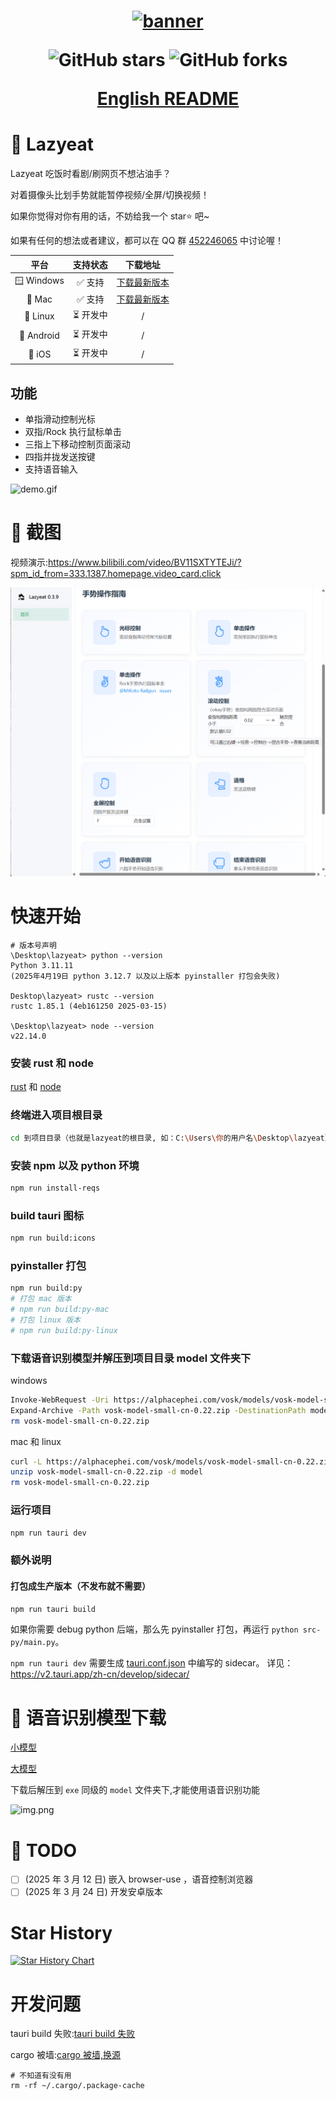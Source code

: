 <h1 align="center">
  <a href="https://github.com/maplelost/lazy-eat/releases">
    <img src="https://github.com/maplelost/lazy-eat/blob/master/public/lazyeat.png?raw=true" width="150" height="150" alt="banner" /><br>
  </a>
<div align="center">

![GitHub stars](https://img.shields.io/github/stars/maplelost/lazyeat)
![GitHub forks](https://img.shields.io/github/forks/maplelost/lazyeat?style=flat)

[English README](README_EN.md)

</div>
</h1>

# 🍕 Lazyeat

Lazyeat 吃饭时看剧/刷网页不想沾油手？

对着摄像头比划手势就能暂停视频/全屏/切换视频！

如果你觉得对你有用的话，不妨给我一个 star⭐ 吧~

如果有任何的想法或者建议，都可以在 QQ 群 [452246065](https://jq.qq.com/?_wv=1027&k=452246065) 中讨论喔！

|     平台     | 支持状态  |                              下载地址                              |
|:----------:|:-----:|:--------------------------------------------------------------:|
| 🪟 Windows | ✅ 支持  | [下载最新版本](https://github.com/maplelost/lazyeat/releases/latest) |
|   🍎 Mac   | ✅ 支持  | [下载最新版本](https://github.com/maplelost/lazyeat/releases/latest) |
|  🐧 Linux  | ⏳ 开发中 |                               /                                |
| 🤖 Android | ⏳ 开发中 |                               /                                |
|   📱 iOS   | ⏳ 开发中 |                               /                                |

## 功能

- 单指滑动控制光标
- 双指/Rock 执行鼠标单击
- 三指上下移动控制页面滚动
- 四指并拢发送按键
- 支持语音输入

![demo.gif](.readme/demo.gif)

# 🌠 截图

视频演示:https://www.bilibili.com/video/BV11SXTYTEJi/?spm_id_from=333.1387.homepage.video_card.click

![img.png](.readme/img.png)

# 快速开始

```
# 版本号声明
\Desktop\lazyeat> python --version
Python 3.11.11
(2025年4月19日 python 3.12.7 以及以上版本 pyinstaller 打包会失败)

Desktop\lazyeat> rustc --version
rustc 1.85.1 (4eb161250 2025-03-15)

\Desktop\lazyeat> node --version
v22.14.0
```

### 安装 rust 和 node

[rust](https://www.rust-lang.org/zh-CN/tools/install) 和 [node](https://nodejs.org/zh-cn/)

### 终端进入项目根目录

```bash
cd 到项目目录（也就是lazyeat的根目录, 如：C:\Users\你的用户名\Desktop\lazyeat）
```

### 安装 npm 以及 python 环境

```bash
npm run install-reqs
```

### build tauri 图标

```bash
npm run build:icons
```

### pyinstaller 打包

```bash
npm run build:py
# 打包 mac 版本
# npm run build:py-mac
# 打包 linux 版本
# npm run build:py-linux
```

### 下载语音识别模型并解压到项目目录 model 文件夹下

windows

```bash
Invoke-WebRequest -Uri https://alphacephei.com/vosk/models/vosk-model-small-cn-0.22.zip
Expand-Archive -Path vosk-model-small-cn-0.22.zip -DestinationPath model
rm vosk-model-small-cn-0.22.zip
```

mac 和 linux

```bash
curl -L https://alphacephei.com/vosk/models/vosk-model-small-cn-0.22.zip
unzip vosk-model-small-cn-0.22.zip -d model
rm vosk-model-small-cn-0.22.zip
```

### 运行项目

```bash
npm run tauri dev
```

### 额外说明

#### 打包成生产版本（不发布就不需要）

```bash
npm run tauri build
```

如果你需要 debug python 后端，那么先 pyinstaller 打包，再运行 `python src-py/main.py`。

`npm run tauri dev` 需要生成 [tauri.conf.json](src-tauri/tauri.conf.json) 中编写的 sidecar。
详见：https://v2.tauri.app/zh-cn/develop/sidecar/

# 📢 语音识别模型下载

[小模型](https://alphacephei.com/vosk/models/vosk-model-small-cn-0.22.zip)

[大模型](https://alphacephei.com/vosk/models/vosk-model-cn-0.22.zip)

下载后解压到 `exe` 同级的 `model` 文件夹下,才能使用语音识别功能

![img.png](.readme/img_model_example.png)

# 📝 TODO

- [ ] (2025 年 3 月 12 日) 嵌入 browser-use ，语音控制浏览器
- [ ] (2025 年 3 月 24 日) 开发安卓版本

[//]: # "# 📚 References"

# Star History

[![Star History Chart](https://api.star-history.com/svg?repos=maplelost/lazyeat&type=Date)](https://www.star-history.com/#maplelost/lazyeat&Date)

# 开发问题

tauri build 失败:[tauri build 失败](https://github.com/tauri-apps/tauri/issues/7338)

cargo 被墙:[cargo 被墙,换源](https://www.chenreal.com/post/599)

```
# 不知道有没有用
rm -rf ~/.cargo/.package-cache
```
